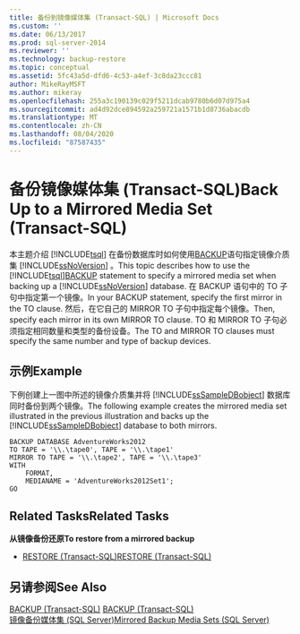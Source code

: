 ```yaml
---
title: 备份到镜像媒体集 (Transact-SQL) | Microsoft Docs
ms.custom: ''
ms.date: 06/13/2017
ms.prod: sql-server-2014
ms.reviewer: ''
ms.technology: backup-restore
ms.topic: conceptual
ms.assetid: 5fc43a5d-dfd6-4c53-a4ef-3c8da23ccc81
author: MikeRayMSFT
ms.author: mikeray
ms.openlocfilehash: 255a3c190139c029f5211dcab9780b6d07d975a4
ms.sourcegitcommit: ad4d92dce894592a259721a1571b1d8736abacdb
ms.translationtype: MT
ms.contentlocale: zh-CN
ms.lasthandoff: 08/04/2020
ms.locfileid: "87587435"
---
```

# <a name="back-up-to-a-mirrored-media-set-transact-sql"></a><span data-ttu-id="4f2bf-102">备份镜像媒体集 (Transact-SQL)</span><span class="sxs-lookup"><span data-stu-id="4f2bf-102">Back Up to a Mirrored Media Set (Transact-SQL)</span></span>
  <span data-ttu-id="4f2bf-103">本主题介绍 [!INCLUDE[tsql](../../includes/tsql-md.md)] 在备份数据库时如何使用[BACKUP](/sql/t-sql/statements/backup-transact-sql)语句指定镜像介质集 [!INCLUDE[ssNoVersion](../../includes/ssnoversion-md.md)] 。</span><span class="sxs-lookup"><span data-stu-id="4f2bf-103">This topic describes how to use the [!INCLUDE[tsql](../../includes/tsql-md.md)][BACKUP](/sql/t-sql/statements/backup-transact-sql) statement to specify a mirrored media set when backing up a [!INCLUDE[ssNoVersion](../../includes/ssnoversion-md.md)] database.</span></span> <span data-ttu-id="4f2bf-104">在 BACKUP 语句中的 TO 子句中指定第一个镜像。</span><span class="sxs-lookup"><span data-stu-id="4f2bf-104">In your BACKUP statement, specify the first mirror in the TO clause.</span></span> <span data-ttu-id="4f2bf-105">然后，在它自己的 MIRROR TO 子句中指定每个镜像。</span><span class="sxs-lookup"><span data-stu-id="4f2bf-105">Then, specify each mirror in its own MIRROR TO clause.</span></span> <span data-ttu-id="4f2bf-106">TO 和 MIRROR TO 子句必须指定相同数量和类型的备份设备。</span><span class="sxs-lookup"><span data-stu-id="4f2bf-106">The TO and MIRROR TO clauses must specify the same number and type of backup devices.</span></span>  
  
## <a name="example"></a><span data-ttu-id="4f2bf-107">示例</span><span class="sxs-lookup"><span data-stu-id="4f2bf-107">Example</span></span>  
 <span data-ttu-id="4f2bf-108">下例创建上一图中所述的镜像介质集并将 [!INCLUDE[ssSampleDBobject](../../includes/sssampledbobject-md.md)] 数据库同时备份到两个镜像。</span><span class="sxs-lookup"><span data-stu-id="4f2bf-108">The following example creates the mirrored media set illustrated in the previous illustration and backs up the [!INCLUDE[ssSampleDBobject](../../includes/sssampledbobject-md.md)] database to both mirrors.</span></span>  
  
```  
BACKUP DATABASE AdventureWorks2012  
TO TAPE = '\\.\tape0', TAPE = '\\.\tape1'  
MIRROR TO TAPE = '\\.\tape2', TAPE = '\\.\tape3'  
WITH  
    FORMAT,  
    MEDIANAME = 'AdventureWorks2012Set1';  
GO  
```  
  
## <a name="related-tasks"></a><span data-ttu-id="4f2bf-109">Related Tasks</span><span class="sxs-lookup"><span data-stu-id="4f2bf-109">Related Tasks</span></span>  
 <span data-ttu-id="4f2bf-110">**从镜像备份还原**</span><span class="sxs-lookup"><span data-stu-id="4f2bf-110">**To restore from a mirrored backup**</span></span>  
  
-   [<span data-ttu-id="4f2bf-111">RESTORE &#40;Transact-SQL&#41;</span><span class="sxs-lookup"><span data-stu-id="4f2bf-111">RESTORE &#40;Transact-SQL&#41;</span></span>](/sql/t-sql/statements/restore-statements-transact-sql)  
  
## <a name="see-also"></a><span data-ttu-id="4f2bf-112">另请参阅</span><span class="sxs-lookup"><span data-stu-id="4f2bf-112">See Also</span></span>  
 <span data-ttu-id="4f2bf-113">[BACKUP (Transact-SQL)](/sql/t-sql/statements/backup-transact-sql) </span><span class="sxs-lookup"><span data-stu-id="4f2bf-113">[BACKUP &#40;Transact-SQL&#41;](/sql/t-sql/statements/backup-transact-sql) </span></span>  
 [<span data-ttu-id="4f2bf-114">镜像备份媒体集 (SQL Server)</span><span class="sxs-lookup"><span data-stu-id="4f2bf-114">Mirrored Backup Media Sets &#40;SQL Server&#41;</span></span>](mirrored-backup-media-sets-sql-server.md)  
  
  
